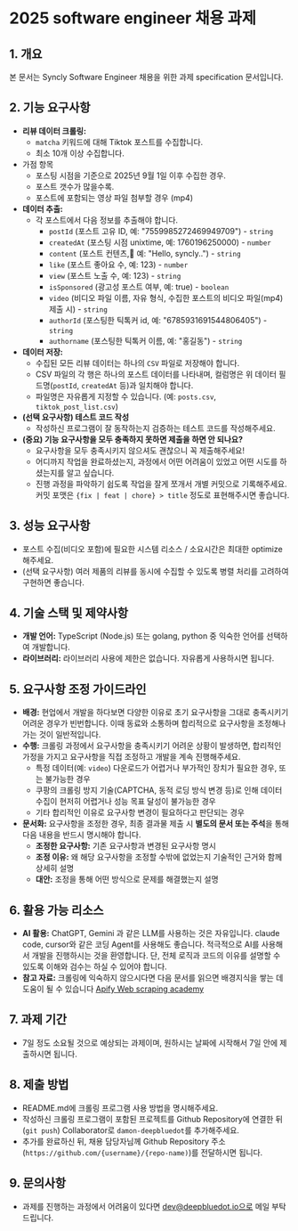 # 2025 software engineer 채용 과제

## 1. 개요

본 문서는 Syncly Software Engineer 채용을 위한 과제 specification 문서입니다.

## 2. 기능 요구사항

* **리뷰 데이터 크롤링:**
    * `matcha` 키워드에 대해 Tiktok 포스트를 수집합니다.
    * 최소 10개 이상 수집합니다.
* 가점 항목
    * 포스팅 시점을 기준으로 2025년 9월 1일 이후 수집한 경우.
    * 포스트 갯수가 많을수록.
    * 포스트에 포함되는 영상 파일 첨부할 경우 (mp4)
* **데이터 추출:**
    * 각 포스트에서 다음 정보를 추출해야 합니다.
        * `postId` (포스트 고유 ID, 예: "7559985272469949709") - `string`
        * `createdAt` (포스팅 시점 unixtime, 예: 1760196250000) - `number`
        * `content` (포스트 컨텐츠, 예: "Hello, syncly..") - `string`
        * `like` (포스트 좋아요 수, 예: 123) - `number`
        * `view` (포스트 노출 수, 예: 123) - `string`
        * `isSponsored` (광고성 포스트 여부, 예: true) - `boolean`
        * `video` (비디오 파일 이름, 자유 형식, 수집한 포스트의 비디오 파일(mp4) 제출 시) - `string`
        * `authorId` (포스팅한 틱톡커 id, 예: "6785931691544806405") - `string`
        * `authorname` (포스팅한 틱톡커 이름, 예: "홍길동") - `string`
* **데이터 저장:**
    * 수집된 모든 리뷰 데이터는 하나의 `CSV` 파일로 저장해야 합니다.
    * CSV 파일의 각 행은 하나의 포스트 데이터를 나타내며, 컬럼명은 위 데이터 필드명(`postId`, `createdAt` 등)과 일치해야 합니다.
    * 파일명은 자유롭게 지정할 수 있습니다. (예: `posts.csv`, `tiktok_post_list.csv`)
* **(선택 요구사항) 테스트 코드 작성**
    * 작성하신 프로그램이 잘 동작하는지 검증하는 테스트 코드를 작성해주세요.
* **(중요) 기능 요구사항을 모두 충족하지 못하면 제출을 하면 안 되나요?**
    * 요구사항을 모두 충족시키지 않으셔도 괜찮으니 꼭 제출해주세요!
    * 어디까지 작업을 완료하셨는지, 과정에서 어떤 어려움이 있었고 어떤 시도를 하셨는지를 알고 싶습니다.
    * 진행 과정을 파악하기 쉽도록 작업을 잘게 쪼개서 개별 커밋으로 기록해주세요. 커밋 포맷은 `{fix | feat | chore} > title` 정도로 표현해주시면 좋습니다.

## 3. 성능 요구사항

* 포스트 수집(비디오 포함)에 필요한 시스템 리소스 / 소요시간은 최대한 optimize 해주세요.
* (선택 요구사항) 여러 제품의 리뷰를 동시에 수집할 수 있도록 병렬 처리를 고려하여 구현하면 좋습니다.

## 4. 기술 스택 및 제약사항

* **개발 언어:** TypeScript (Node.js) 또는 golang, python 중 익숙한 언어를 선택하여 개발합니다.
* **라이브러리:** 라이브러리 사용에 제한은 없습니다. 자유롭게 사용하시면 됩니다.

## 5. 요구사항 조정 가이드라인

* **배경:** 현업에서 개발을 하다보면 다양한 이유로 초기 요구사항을 그대로 충족시키기 어려운 경우가 빈번합니다. 이때 동료와 소통하며 합리적으로 요구사항을 조정해나가는 것이 일반적입니다.
* **수행:** 크롤링 과정에서 요구사항을 충족시키기 어려운 상황이 발생하면, 합리적인 가정을 가지고 요구사항을 직접 조정하고 개발을 계속 진행해주세요.
    * 특정 데이터(예: `video`) 다운로드가 어렵거나 부가적인 장치가 필요한 경우, 또는 불가능한 경우
    * 쿠팡의 크롤링 방지 기술(CAPTCHA, 동적 로딩 방식 변경 등)로 인해 데이터 수집이 현저히 어렵거나 성능 목표 달성이 불가능한 경우
    * 기타 합리적인 이유로 요구사항 변경이 필요하다고 판단되는 경우
* **문서화:** 요구사항을 조정한 경우, 최종 결과물 제출 시 **별도의 문서 또는 주석**을 통해 다음 내용을 반드시 명시해야 합니다.
    * **조정한 요구사항:** 기존 요구사항과 변경된 요구사항 명시
    * **조정 이유:** 왜 해당 요구사항을 조정할 수밖에 없었는지 기술적인 근거와 함께 상세히 설명
    * **대안:** 조정을 통해 어떤 방식으로 문제를 해결했는지 설명

## 6. 활용 가능 리소스

* **AI 활용:** ChatGPT, Gemini 과 같은 LLM를 사용하는 것은 자유입니다. claude code, cursor와 같은 코딩 Agent를 사용해도 좋습니다. 적극적으로 AI를 사용해서 개발을 진행하시는 것을 환영합니다. 단, 전체 로직과 코드의 이유를 설명할 수 있도록 이해와 검수는 하실 수 있어야 합니다.
* **참고 자료:** 크롤링에 익숙하지 않으시다면 다음 문서를 읽으면 배경지식을 쌓는 데 도움이 될 수 있습니다 [Apify Web scraping academy](https://docs.apify.com/academy)

## 7. 과제 기간
* 7일 정도 소요될 것으로 예상되는 과제이며, 원하시는 날짜에 시작해서 7일 안에 제출하시면 됩니다.

## 8. 제출 방법
* README.md에 크롤링 프로그램 사용 방법을 명시해주세요.
* 작성하신 크롤링 프로그램이 포함된 프로젝트를 Github Repository에 연결한 뒤(`git push`) Collaborator로 `damon-deepbluedot`를 추가해주세요.
* 추가를 완료하신 뒤, 채용 담당자님께 Github Repository 주소(`https://github.com/{username}/{repo-name)`)를 전달하시면 됩니다.

## 9. 문의사항
* 과제를 진행하는 과정에서 어려움이 있다면 dev@deepbluedot.io으로 메일 부탁 드립니다.
